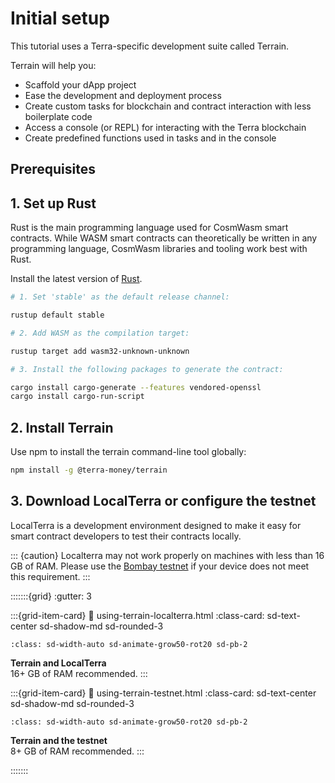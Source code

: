 # Initial setup

This tutorial uses a Terra-specific development suite called Terrain.

Terrain will help you:

* Scaffold your dApp project
* Ease the development and deployment process
* Create custom tasks for blockchain and contract interaction with less boilerplate code
* Access a console (or REPL) for interacting with the Terra blockchain
* Create predefined functions used in tasks and in the console

## Prerequisites

## 1. Set up Rust

Rust is the main programming language used for CosmWasm smart contracts. While WASM smart contracts can theoretically be written in any programming language, CosmWasm libraries and tooling work best with Rust.

Install the latest version of [Rust](https://www.rust-lang.org/tools/install).

```sh
# 1. Set 'stable' as the default release channel:

rustup default stable

# 2. Add WASM as the compilation target:

rustup target add wasm32-unknown-unknown

# 3. Install the following packages to generate the contract:

cargo install cargo-generate --features vendored-openssl
cargo install cargo-run-script
```

## 2. Install Terrain

Use npm to install the terrain command-line tool globally:

```sh
npm install -g @terra-money/terrain
```

## 3. Download LocalTerra or configure the testnet

LocalTerra is a development environment designed to make it easy for smart contract developers to test their contracts locally.

::: {caution}
Localterra may not work properly on machines with less than 16 GB of RAM. Please use the [Bombay testnet](using-terrain-testnet.md) if your device does not meet this requirement.
:::

:::::::{grid}
:gutter: 3

:::{grid-item-card}
:link: using-terrain-localterra.html
:class-card: sd-text-center sd-shadow-md sd-rounded-3
```{image} /img/LocalTerra.svg
:class: sd-width-auto sd-animate-grow50-rot20 sd-pb-2
```
**Terrain and LocalTerra**  
16+ GB of RAM recommended.
:::

:::{grid-item-card}
:link: using-terrain-testnet.html
:class-card: sd-text-center sd-shadow-md sd-rounded-3
```{image} /img/icon_node.svg
:class: sd-width-auto sd-animate-grow50-rot20 sd-pb-2
```
**Terrain and the testnet**  
8+ GB of RAM recommended.
:::

:::::::
